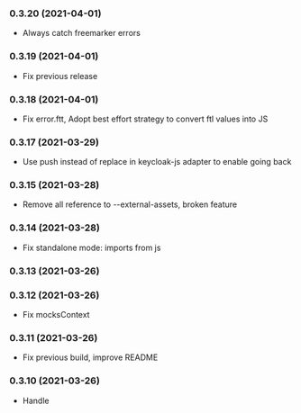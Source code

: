 ### **0.3.20** (2021-04-01)  
  
- Always catch freemarker errors    
  
### **0.3.19** (2021-04-01)  
  
- Fix previous release    
  
### **0.3.18** (2021-04-01)  
  
- Fix error.ftt, Adopt best effort strategy to convert ftl values into JS    
  
### **0.3.17** (2021-03-29)  
  
- Use push instead of replace in keycloak-js adapter to enable going back    
  
### **0.3.15** (2021-03-28)  
  
- Remove all reference to --external-assets, broken feature    
  
### **0.3.14** (2021-03-28)  
  
- Fix standalone mode: imports from js    
  
### **0.3.13** (2021-03-26)  
  
  
  
### **0.3.12** (2021-03-26)  
  
- Fix mocksContext    
  
### **0.3.11** (2021-03-26)  
  
- Fix previous build, improve README    
  
### **0.3.10** (2021-03-26)  
  
- Handle <style> tag, improve documentation    
  
### **0.3.9** (2021-03-25)  
  
- Update readme  
- Document  --external-assets  
- Update README.md  
- Update README.md  
- Update README.md    
  
### **0.3.8** (2021-03-22)  
  
- Make standalone mode the default    
  
### **0.3.7** (2021-03-22)  
  
- (test) external asset mode by default    
  
### **0.3.6** (2021-03-22)  
  
- Fix previous release    
  
### **0.3.5** (2021-03-22)  
  
- support homepage with urlPath    
  
### **0.3.4** (2021-03-22)  
  
- Bugfix: Import assets from CSS    
  
### **0.3.3** (2021-03-22)  
  
- Fix submit not receving correct text    
  
### **0.3.2** (2021-03-21)  
  
- Fix broken previous release    
  
### **0.3.1** (2021-03-21)  
  
- kcHeaderClass can be updated after initial mount    
  
## **0.3.0** (2021-03-20)  
  
- Bump version  
- Feat: Cary over states using URL search params  
- Bugfix: with kcHtmlClass    
  
### **0.2.10** (2021-03-19)  
  
- Remove dependency to denoify    
  
### **0.2.9** (2021-03-19)  
  
- Update deps and CI workflow    
  
### **0.2.8** (2021-03-19)  
  
- Bugfix: keycloak_build that grow and grow in size  
- Add disclaimer about maitainment strategy  
- Add a note for tested version support    
  
### **0.2.7** (2021-03-13)  
  
- Bump version  
- Update README.md  
- Update README.md    
  
### **0.2.6** (2021-03-10)  
  
- Fix generated gitignore    
  
### **0.2.5** (2021-03-10)  
  
- Fix generated .gitignore    
  
### **0.2.4** (2021-03-10)  
  
- Update README.md    
  
### **0.2.3** (2021-03-09)  
  
- fix gitignore generation    
  
### **0.2.2** (2021-03-08)  
  
- Add table of content  
- Update README.md  
- Update README.md    
  
## **0.2.1** (2021-03-08)  
  
- Update ci.yaml  
- Update readme  
- Update readme  
- update deps  
- Update readme  
- Add all mocks for testing  
- many small fixes    
  
### **0.1.6** (2021-03-07)  
  
- Fix Turkish    
  
### **0.1.5** (2021-03-07)  
  
- Fix getKcLanguageLabel    
  
### **0.1.4** (2021-03-07)  
  
  
  
### **0.1.3** (2021-03-07)  
  
- Implement LoginVerifyEmail  
- Implement login-reset-password.ftl    
  
### **0.1.2** (2021-03-07)  
  
- Fix build  
- Fix build    
  
### **0.1.1** (2021-03-06)  
  
- Implement Error page  
- rename pageBasename by pageId  
- Implement reactive programing for language switching  
- Add Info page, refactor    
  
## **0.1.0** (2021-03-05)  
  
- Rename keycloakify    
  
### **0.0.33** (2021-03-05)  
  
- Fix syncronization with non react pages    
  
### **0.0.32** (2021-03-05)  
  
- bump version  
- Add log to tell when we are using react  
- Fix missing parentesis    
  
### **0.0.31** (2021-03-05)  
  
- Fix typo  
- Fix register page 500    
  
### **0.0.30** (2021-03-05)  
  
- Edit language statistique    
  
### **0.0.30** (2021-03-05)  
  
- avoid escaping urls  
- Use default value instead of value  
- Fix double single quote problem in messages  
- Fix typo  
- Fix non editable username  
- Fix some bugs  
- Fix Object.deepAssign  
- Make the dongle to download smaller  
- Split kcContext among pages  
- Implement register    
  
### **0.0.29** (2021-03-04)  
  
- Fix build  
- Fix i18n  
- Login appear to be working now  
- closer but not there yet    
  
### **0.0.28** (2021-03-03)  
  
- fix build  
- There is no reason not to let use translations outside of keycloak    
  
### **0.0.27** (2021-03-02)  
  
- Implement entrypoint    
  
### **0.0.26** (2021-03-02)  
  
- Login page implemented  
- Implement login  
- remove unesseary log    
  
### **0.0.25** (2021-03-02)  
  
- Fix build and reduce size  
- Implement the template    
  
### **0.0.24** (2021-03-01)  
  
- update  
- update  
- update    
  
### **0.0.23** (2021-03-01)  
  
- update    
  
### **0.0.23** (2021-03-01)  
  
- update  
- update    
  
### **0.0.23** (2021-03-01)  
  
- update  
- update    
  
### **0.0.23** (2021-03-01)  
  
- update  
- Handle formatting in translation function    
  
### **0.0.22** (2021-02-28)  
  
- Split page messages    
  
### **0.0.21** (2021-02-28)  
  
- Restore yarn file  
- Multiple fixes  
- Update deps  
- Update deps  
- includes translations  
- Update README.md  
- improve docs  
- update  
- Update README.md  
- update  
- update  
- update  
- update    
  
### **0.0.20** (2021-02-27)  
  
- update  
- update    
  
### **0.0.19** (2021-02-27)  
  
- update  
- update    
  
### **0.0.18** (2021-02-23)  
  
- Bump version number  
- Moving on with implementation of the lib  
- Update readme  
- Readme eddit  
- Fixing video link    
  
### **0.0.16** (2021-02-23)  
  
- Bump version  
- Give test container credentials    
  
### **0.0.14** (2021-02-23)  
  
- Bump version number  
- enable the docker container to be run from the root of the react project    
  
### **0.0.13** (2021-02-23)  
  
- bump version    
  
### **0.0.12** (2021-02-23)  
  
- update readme    
  
### **0.0.11** (2021-02-23)  
  
- Add documentation    
  
### **0.0.10** (2021-02-23)  
  
- Remove extra closing bracket    
  
### **0.0.9** (2021-02-22)  
  
- fix container startup script  
- minor update    
  
### **0.0.8** (2021-02-21)  
  
- Include theme properties    
  
### **0.0.7** (2021-02-21)  
  
- fix build  
- Fix bundle    
  
### **0.0.6** (2021-02-21)  
  
- Include missing files in the release bundle    
  
### **0.0.5** (2021-02-21)  
  
- Bump version number  
- Make the install faster    
  
### **0.0.4** (2021-02-21)  
  
- Fix script visibility    
  
### **0.0.3** (2021-02-21)  
  
- Do not run tests on window  
- Add script for downloading base themes  
- Generate debug files to be able to test the container  
- Fix many little bugs  
- refactor  
- Almoste there  
- Things are starting to take form  
- Seems to be working  
- First draft  
- Remove eslint and prettyer    
  
### **0.0.2** (2021-02-20)  
  
- Update package.json    
  
